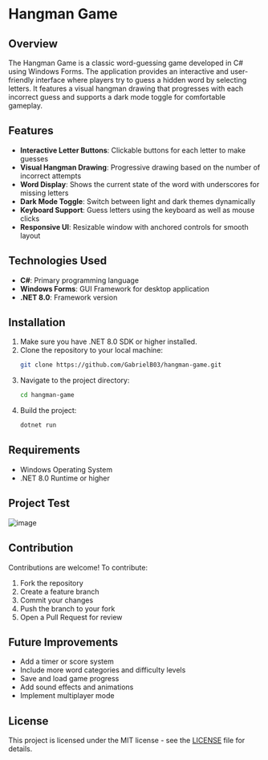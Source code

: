 # Hangman Game

## Overview

The Hangman Game is a classic word-guessing game developed in C# using Windows Forms. The application provides an interactive and user-friendly interface where players try to guess a hidden word by selecting letters. It features a visual hangman drawing that progresses with each incorrect guess and supports a dark mode toggle for comfortable gameplay.

## Features

- **Interactive Letter Buttons**: Clickable buttons for each letter to make guesses
- **Visual Hangman Drawing**: Progressive drawing based on the number of incorrect attempts
- **Word Display**: Shows the current state of the word with underscores for missing letters
- **Dark Mode Toggle**: Switch between light and dark themes dynamically
- **Keyboard Support**: Guess letters using the keyboard as well as mouse clicks
- **Responsive UI**: Resizable window with anchored controls for smooth layout

## Technologies Used

- **C#**: Primary programming language
- **Windows Forms**: GUI Framework for desktop application
- **.NET 8.0**: Framework version

## Installation

1. Make sure you have .NET 8.0 SDK or higher installed.
2. Clone the repository to your local machine:
   ```bash
   git clone https://github.com/GabrielB03/hangman-game.git
   ```
3. Navigate to the project directory:
   ```bash
   cd hangman-game
   ```
4. Build the project:
   ```bash
   dotnet run
   ```

## Requirements

- Windows Operating System
- .NET 8.0 Runtime or higher

## Project Test

![image](https://github.com/user-attachments/assets/93fb2d48-a5b5-4d31-8ad8-c20f64221dc9)

## Contribution

Contributions are welcome! To contribute:

1. Fork the repository
2. Create a feature branch
3. Commit your changes
4. Push the branch to your fork
5. Open a Pull Request for review

## Future Improvements

- Add a timer or score system
- Include more word categories and difficulty levels
- Save and load game progress
- Add sound effects and animations
- Implement multiplayer mode

## License

This project is licensed under the MIT license - see the [LICENSE](LICENSE) file for details.
